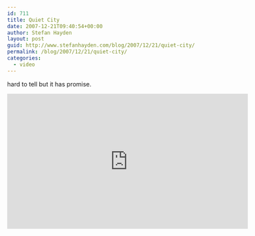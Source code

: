 ```yaml
---
id: 711
title: Quiet City
date: 2007-12-21T09:40:54+00:00
author: Stefan Hayden
layout: post
guid: http://www.stefanhayden.com/blog/2007/12/21/quiet-city/
permalink: /blog/2007/12/21/quiet-city/
categories:
  - video
---
```

hard to tell but it has promise.

<iframe width="560" height="315" src="https://www.youtube.com/embed/JgRzs5qzb_4" title="YouTube video player" frameborder="0" allow="accelerometer; autoplay; clipboard-write; encrypted-media; gyroscope; picture-in-picture" allowfullscreen></iframe>